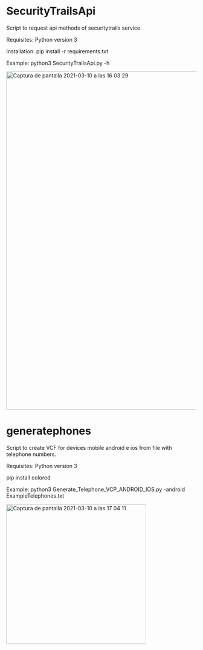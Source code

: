 # SecurityTrailsApi

Script to request api methods of securitytrails service.

Requisites: Python version 3

Installation: pip install -r requirements.txt

Example: python3 SecurityTrailsApi.py -h

<img width="895" alt="Captura de pantalla 2021-03-10 a las 16 03 29" src="https://user-images.githubusercontent.com/80391199/110649860-4bc47b00-81ba-11eb-948a-ab9247b9cfd7.png">


# generatephones

Script to create VCF for devices mobile android e ios from file with telephone numbers.

Requisites: Python version 3

pip install colored

Example: python3 Generate_Telephone_VCP_ANDROID_IOS.py -android ExampleTelephones.txt 

<img width="370" alt="Captura de pantalla 2021-03-10 a las 17 04 11" src="https://user-images.githubusercontent.com/80391199/110659213-a95cc580-81c2-11eb-9d2b-270610c4e60a.png">
